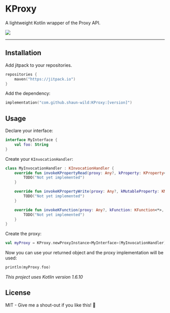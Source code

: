 # KProxy

A lightweight Kotlin wrapper of the Proxy API.

[![](https://jitpack.io/v/shaun-wild/KProxy.svg)](https://jitpack.io/#shaun-wild/KProxy)

-----

## Installation

Add jitpack to your repositories.

```kotlin
repositories {
    maven("https://jitpack.io")
}
```

Add the dependency:

```kotlin
implementation("com.github.shaun-wild:KProxy:[version]")
```

## Usage

Declare your interface:

```kotlin
interface MyInterface {
    val foo: String
}
```

Create your `KInvocationHandler`:

```kotlin
class MyInvocationHandler : KInvocationHandler {
    override fun invokeKPropertyRead(proxy: Any?, kProperty: KProperty<*>): Any? {
        TODO("Not yet implemented")
    }

    override fun invokeKPropertyWrite(proxy: Any?, kMutableProperty: KMutableProperty<*>, value: Any?) {
        TODO("Not yet implemented")
    }

    override fun invokeKFunction(proxy: Any?, kFunction: KFunction<*>, args: Array<Any?>): Any? {
        TODO("Not yet implemented")
    }
}
```

Create the proxy:

```kotlin
val myProxy = KProxy.newProxyInstance<MyInterface>(MyInvocationHandler)
```

Now you can use your returned object and the proxy implementation will be used:

```kotlin
println(myProxy.foo)
```

*This project uses Kotlin version 1.6.10*

## License

MIT - Give me a shout-out if you like this! 🚀

